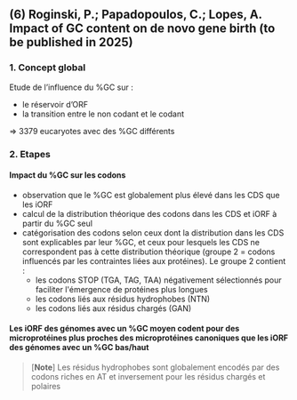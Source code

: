 ## (6) Roginski, P.; Papadopoulos, C.; Lopes, A. Impact of GC content on de novo gene birth (to be published in 2025)
### 1. Concept global
Etude de l’influence du %GC sur :

- le réservoir d’ORF
- la transition entre le non codant et le codant

=> 3379 eucaryotes avec des %GC différents


### 2. Etapes
#### Impact du %GC sur les codons
- observation que le %GC est globalement plus élevé dans les CDS que les iORF
- calcul de la distribution théorique des codons dans les CDS et iORF à partir du %GC seul
- catégorisation des codons selon ceux dont la distribution dans les CDS sont explicables par leur %GC, et ceux pour lesquels les CDS ne correspondent pas à cette distribution théorique (groupe 2 = codons influencés par les contraintes liées aux protéines). Le groupe 2 contient :
    * les codons STOP (TGA, TAG, TAA) négativement sélectionnés pour faciliter l'émergence de protéines plus longues
    * les codons liés aux résidus hydrophobes (NTN)
    * les codons liés aux résidus chargés (GAN)

#### Les iORF des génomes avec un %GC moyen codent pour des microprotéines plus proches des microprotéines canoniques que les iORF des génomes avec un %GC bas/haut
> [**Note**] Les résidus hydrophobes sont globalement encodés par des codons riches en AT et inversement pour les résidus chargés et polaires




